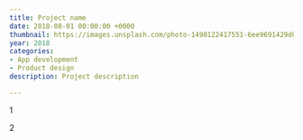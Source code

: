 ```yaml
---
title: Project name
date: 2018-08-01 00:00:00 +0000
thumbnail: https://images.unsplash.com/photo-1490122417551-6ee9691429d0?ixlib=rb-0.3.5&s=992d50c6daaef18711ad48b56c1d8977&auto=format&fit=crop&w=2100&q=80
year: 2018
categories:
- App development
- Product design
description: Project description

---
```

1

2